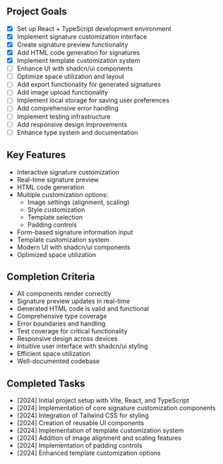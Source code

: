 ## Project Goals
- [x] Set up React + TypeScript development environment
- [x] Implement signature customization interface
- [x] Create signature preview functionality
- [x] Add HTML code generation for signatures
- [x] Implement template customization system
- [ ] Enhance UI with shadcn/ui components
- [ ] Optimize space utilization and layout
- [ ] Add export functionality for generated signatures
- [ ] Add image upload functionality
- [ ] Implement local storage for saving user preferences
- [ ] Add comprehensive error handling
- [ ] Implement testing infrastructure
- [ ] Add responsive design improvements
- [ ] Enhance type system and documentation

## Key Features
- Interactive signature customization
- Real-time signature preview
- HTML code generation
- Multiple customization options:
  - Image settings (alignment, scaling)
  - Style customization
  - Template selection
  - Padding controls
- Form-based signature information input
- Template customization system
- Modern UI with shadcn/ui components
- Optimized space utilization

## Completion Criteria
- All components render correctly
- Signature preview updates in real-time
- Generated HTML code is valid and functional
- Comprehensive type coverage
- Error boundaries and handling
- Test coverage for critical functionality
- Responsive design across devices
- Intuitive user interface with shadcn/ui styling
- Efficient space utilization
- Well-documented codebase

## Completed Tasks
- [2024] Initial project setup with Vite, React, and TypeScript
- [2024] Implementation of core signature customization components
- [2024] Integration of Tailwind CSS for styling
- [2024] Creation of reusable UI components
- [2024] Implementation of template customization system
- [2024] Addition of image alignment and scaling features
- [2024] Implementation of padding controls
- [2024] Enhanced template customization options
